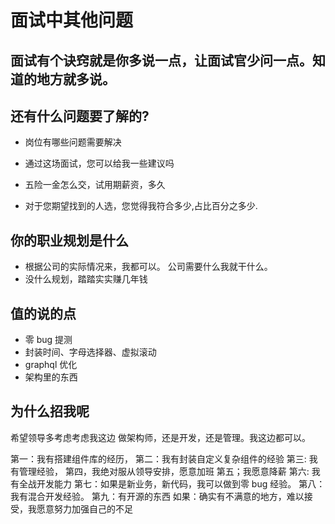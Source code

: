 # 面试中其他问题

## 面试有个诀窍就是你多说一点，让面试官少问一点。知道的地方就多说。

## 还有什么问题要了解的?

- 岗位有哪些问题需要解决

- 通过这场面试，您可以给我一些建议吗

- 五险一金怎么交，试用期薪资，多久

- 对于您期望找到的人选，您觉得我符合多少,占比百分之多少.

## 你的职业规划是什么

- 根据公司的实际情况来，我都可以。 公司需要什么我就干什么。
- 没什么规划，踏踏实实赚几年钱

## 值的说的点

- 零 bug 提测
- 封装时间、字母选择器、虚拟滚动
- graphql 优化
- 架构里的东西

## 为什么招我呢

希望领导多考虑考虑我这边
做架构师，还是开发，还是管理。我这边都可以。

第一：我有搭建组件库的经历，
第二：我有封装自定义复杂组件的经验
第三: 我有管理经验，
第四，我绝对服从领导安排，愿意加班
第五；我愿意降薪
第六: 我有全战开发能力
第七：如果是新业务，新代码，我可以做到零 bug 经验。
第八：我有混合开发经验。
第九：有开源的东西
如果：确实有不满意的地方，难以接受，我愿意努力加强自己的不足
